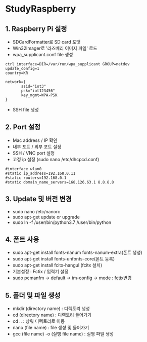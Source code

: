 # StudyRaspberry

## 1. Raspberry Pi 설정

- SDCardFormatter로 SD card 포맷
- Win32Imager로 '라즈베리 이미지 파일' 로드
- wpa_supplicant.conf file 생성

```
ctrl_interface=DIR=/var/run/wpa_supplicant GROUP=netdev
update_config=1
country=KR

network={
	   ssid="iot3"
	   psk="iot123456"
	   key_mgmt=WPA-PSK
}

```
- SSH file 생성

## 2. Port 설정

- Mac address / IP 확인
- 내부 포트 / 외부 포트 설정
- SSH / VNC port 설정
- 고정 ip 설정 (sudo nano /etc/dhcpcd.conf)
```
#interface wlan0
#static ip_address=192.168.0.11
#static routers=192.168.0.1
#static domain_name_servers=168.126.63.1 8.8.8.8

```

## 3. Update 및 버전 변경

- sudo nano /etc/nanorc
- sudo apt-get update or upgrade
- sudo ln -f /user/bin/python3.7 /user/bin/python

## 4. 폰트 사용
- sudo apt-get install fonts-nanum fonts-nanum-extra(폰트 생성)
- sudo apt-get install fonts-unfonts-core(폰트 등록)
- sudo apt-get install fcitx-hangul (fcitx 설치)
- 기본설정 : Fctix /  입력기 설정
- sudo pcmanfm -> default -> im-config -> mode : fctix변경

## 5. 폴더 및 파일 생성
- mkdir (directory name) : 디렉토리 생성
- cd (directory name) : 디렉토리 들어가기
- cd .. : 상워 디렉토리로 이동
- nano (file name) : file 생성 및 들어가기
- gcc (file name) -o (실행 file name) : 실행 파일 생성
 
